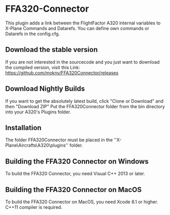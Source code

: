 # FFA320-Connector

This plugin adds a link between the FlightFactor A320 
internal variables to X-Plane Commands and Datarefs.
You can define own commands or Datarefs in the config.cfg.

## Download the stable version

If you are not interested in the sourcecode and you just
want to download the compiled version, visit this Link:
https://github.com/mokny/FFA320Connector/releases

## Download Nightly Builds

If you want to get the absolutely latest build, click "Clone or Download" and then "Download ZIP"
Put the FFA320Connector folder from the bin directory into your A320's Plugins folder.

## Installation

The folder FFA320Connector must be placed in the 
''X-Plane\Aircrafts\A320\plugins'' folder. 

## Building the FFA320 Connector on Windows

To build the FFA320 Connector, you need Visual C++ 2013 or
later.

## Building the FFA320 Connector on MacOS

To build the FFA320 Connector on MacOS, you need Xcode 8.1
or higher. C++11 compiler is required. 